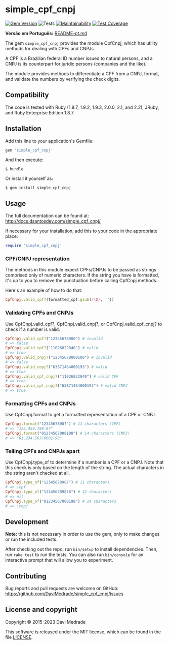 # simple_cpf_cnpj

[![Gem Version](https://badge.fury.io/rb/simple_cpf_cnpj.svg)](https://rubygems.org/gems/simple_cpf_cnpj)
![Tests](https://github.com/DaviMedrade/simple_cpf_cnpj/actions/workflows/run-tests.yml/badge.svg)
[![Maintainability](https://api.codeclimate.com/v1/badges/365c37a70f61436932a4/maintainability)](https://codeclimate.com/github/DaviMedrade/simple_cpf_cnpj/maintainability)
[![Test Coverage](https://api.codeclimate.com/v1/badges/365c37a70f61436932a4/test_coverage)](https://codeclimate.com/github/DaviMedrade/simple_cpf_cnpj/test_coverage)

**Versão em Português:** [README-pt.md](rdoc-ref:README-pt.md)

The gem `simple_cpf_cnpj` provides the module CpfCnpj, which has utility methods for dealing with CPFs and CNPJs.

A CPF is a Brazilian federal ID number issued to natural persons, and a CNPJ is its counterpart for juridic persons (companies and the like).

The module provides methods to differentiate a CPF from a CNPJ, format, and validate the numbers by verifying the check digits.

## Compatibility

The code is tested with Ruby (1.8.7, 1.9.2, 1.9.3, 2.0.0, 2.1, and 2.2), JRuby, and Ruby Enterprise Edition 1.8.7.

## Installation

Add this line to your application's Gemfile:

```ruby
gem 'simple_cpf_cnpj'
```

And then execute:

```
$ bundle
```

Or install it yourself as:

```
$ gem install simple_cpf_cnpj
```

## Usage

The full documentation can be found at: http://docs.dsantosdev.com/simple_cpf_cnpj/

If necessary for your installation, add this to your code in the appropriate place:

```ruby
require 'simple_cpf_cnpj'
```

### CPF/CNPJ representation

The methods in this module expect CPFs/CNPJs to be passed as strings comprised only of numeric characters. If the string you have is formatted, it's up to you to remove the punctuation before calling CpfCnpj methods.

Here's an example of how to do that:

```ruby
CpfCnpj.valid_cpf?(formatted_cpf.gsub(/\D/, ''))
```

### Validating CPFs and CNPJs
Use CpfCnpj.valid_cpf?, CpfCnpj.valid_cnpj?, or CpfCnpj.valid_cpf_cnpj? to check if a number is valid.

```ruby
CpfCnpj.valid_cpf?("12345678900") # invalid
# => false
CpfCnpj.valid_cpf?("11026822840") # valid
# => true
CpfCnpj.valid_cnpj?("12345678000100") # invalid
# => false
CpfCnpj.valid_cnpj?("63871464000193") # valid
# => true
CpfCnpj.valid_cpf_cnpj?("11026822840") # valid CPF
# => true
CpfCnpj.valid_cpf_cnpj?("63871464000193") # valid CNPJ
# => true
```

### Formatting CPFs and CNPJs
Use CpfCnpj.format to get a formatted representation of a CPF or CNPJ.

```ruby
CpfCnpj.format("12345678987") # 11 characters (CPF)
# => "123.456.789-87"
CpfCnpj.format("01234567000198") # 14 characters (CNPJ)
# => "01.234.567/0001-98"
```

### Telling CPFs and CNPJs apart
Use CpfCnpj.type_of to determine if a number is a CPF or a CNPJ. Note that this check is only based on the length of the string. The actual characters in the string aren't checked at all.

```ruby
CpfCnpj.type_of("12345678987") # 11 characters
# => :cpf
CpfCnpj.type_of("123456789876") # 12 characters
# => nil
CpfCnpj.type_of("01234567000198") # 14 characters
# => :cnpj
```

## Development

**Note:** this is not necessary in order to use the gem, only to make changes or run the included tests.

After checking out the repo, run `bin/setup` to install dependencies. Then, run `rake test` to run the tests. You can also run `bin/console` for an interactive prompt that will allow you to experiment.

## Contributing

Bug reports and pull requests are welcome on GitHub:
https://github.com/DaviMedrade/simple_cpf_cnpj/issues

## License and copyright

Copyright © 2015-2023 Davi Medrade

This software is released under the MIT license, which can be found in the file [LICENSE](rdoc-ref:LICENSE).
